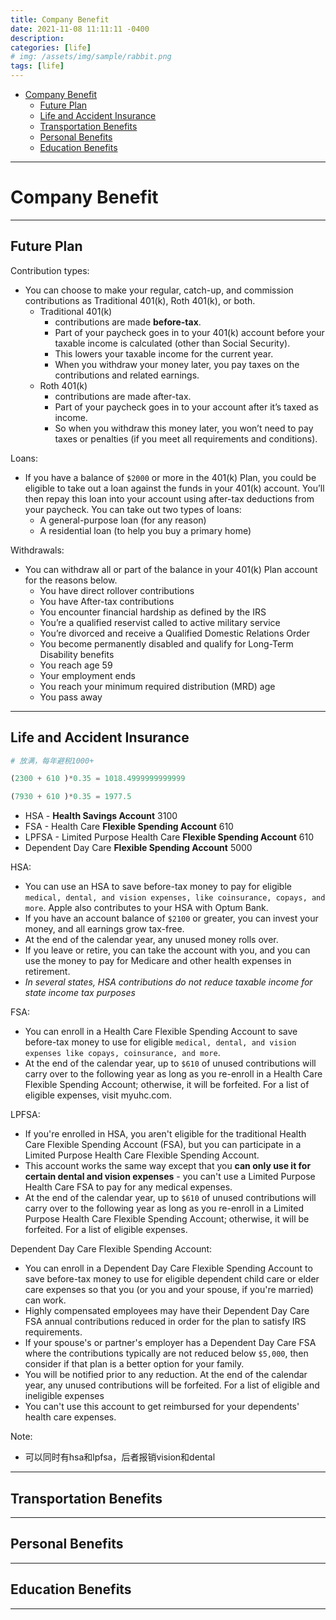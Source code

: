 ```yaml
---
title: Company Benefit
date: 2021-11-08 11:11:11 -0400
description:
categories: [life]
# img: /assets/img/sample/rabbit.png
tags: [life]
---
```


- [Company Benefit](#company-benefit)
  - [Future Plan](#future-plan)
  - [Life and Accident Insurance](#life-and-accident-insurance)
  - [Transportation Benefits](#transportation-benefits)
  - [Personal Benefits](#personal-benefits)
  - [Education Benefits](#education-benefits)


---

# Company Benefit

---

## Future Plan

Contribution types:
- You can choose to make your regular, catch-up, and commission contributions as Traditional 401(k), Roth 401(k), or both.
   - Traditional 401(k)
     - contributions are made **before-tax**.
     - Part of your paycheck goes in to your 401(k) account before your taxable income is calculated (other than Social Security).
     - This lowers your taxable income for the current year.
     - When you withdraw your money later, you pay taxes on the contributions and related earnings.
   - Roth 401(k)
     - contributions are made after-tax.
     - Part of your paycheck goes in to your account after it’s taxed as income.
     - So when you withdraw this money later, you won’t need to pay taxes or penalties (if you meet all requirements and conditions).


Loans:
- If you have a balance of `$2000` or more in the 401(k) Plan, you could be eligible to take out a loan against the funds in your 401(k) account. You’ll then repay this loan into your account using after-tax deductions from your paycheck. You can take out two types of loans:
  - A general-purpose loan (for any reason)
  - A residential loan (to help you buy a primary home)

Withdrawals:
- You can withdraw all or part of the balance in your 401(k) Plan account for the reasons below.
  - You have direct rollover contributions
  - You have After-tax contributions
  - You encounter financial hardship as defined by the IRS
  - You’re a qualified reservist called to active military service
  - You’re divorced and receive a Qualified Domestic Relations Order
  - You become permanently disabled and qualify for Long-Term Disability benefits
  - You reach age 59
  - Your employment ends
  - You reach your minimum required distribution (MRD) age
  - You pass away




---

## Life and Accident Insurance


```py
# 放满，每年避税1000+

(2300 + 610 )*0.35 = 1018.4999999999999

(7930 + 610 )*0.35 = 1977.5
```


- HSA - **Health Savings Account** 3100
- FSA - Health Care **Flexible Spending Account** 610
- LPFSA - Limited Purpose Health Care **Flexible Spending Account** 610
- Dependent Day Care **Flexible Spending Account** 5000

HSA:
- You can use an HSA to save before-tax money to pay for eligible `medical, dental, and vision expenses, like coinsurance, copays, and more`. Apple also contributes to your HSA with Optum Bank.
- If you have an account balance of `$2100` or greater, you can invest your money, and all earnings grow tax-free.
- At the end of the calendar year, any unused money rolls over.
- If you leave or retire, you can take the account with you, and you can use the money to pay for Medicare and other health expenses in retirement.
- *In several states, HSA contributions do not reduce taxable income for state income tax purposes*


FSA:
- You can enroll in a Health Care Flexible Spending Account to save before-tax money to use for eligible `medical, dental, and vision expenses like copays, coinsurance, and more`.
- At the end of the calendar year, up to `$610` of unused contributions will carry over to the following year as long as you re-enroll in a Health Care Flexible Spending Account; otherwise, it will be forfeited. For a list of eligible expenses, visit myuhc.com.



LPFSA:
- If you're enrolled in HSA, you aren't eligible for the traditional Health Care Flexible Spending Account (FSA), but you can participate in a Limited Purpose Health Care Flexible Spending Account.
- This account works the same way except that you **can only use it for certain dental and vision expenses** - you can't use a Limited Purpose Health Care FSA to pay for any medical expenses.
- At the end of the calendar year, up to `$610` of unused contributions will carry over to the following year as long as you re-enroll in a Limited Purpose Health Care Flexible Spending Account; otherwise, it will be forfeited. For a list of eligible expenses.

Dependent Day Care Flexible Spending Account:
- You can enroll in a Dependent Day Care Flexible Spending Account to save before-tax money to use for eligible dependent child care or elder care expenses so that you (or you and your spouse, if you're married) can work.
- Highly compensated employees may have their Dependent Day Care FSA annual contributions reduced in order for the plan to satisfy IRS requirements.
- If your spouse's or partner's employer has a Dependent Day Care FSA where the contributions typically are not reduced below `$5,000`, then consider if that plan is a better option for your family.
- You will be notified prior to any reduction. At the end of the calendar year, any unused contributions will be forfeited. For a list of eligible and ineligible expenses
- You can't use this account to get reimbursed for your dependents' health care expenses.

Note:
- 可以同时有hsa和lpfsa，后者报销vision和dental


---





## Transportation Benefits

---




## Personal Benefits

---




## Education Benefits

---
